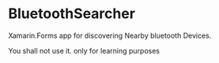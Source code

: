 # BluetoothSearcher
Xamarin.Forms app for discovering Nearby bluetooth Devices. 

You shall not use it. only for learning purposes
